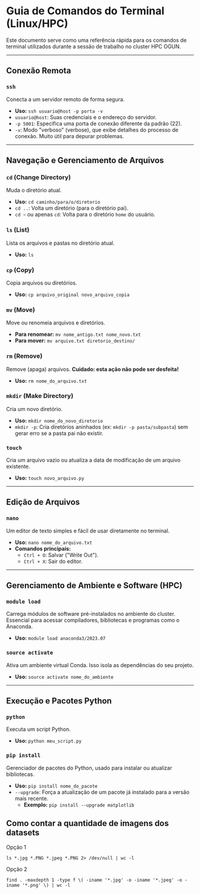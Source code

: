 # Guia de Comandos do Terminal (Linux/HPC)

Este documento serve como uma referência rápida para os comandos de terminal utilizados durante a sessão de trabalho no cluster HPC OGUN.

---

## Conexão Remota

### `ssh`
Conecta a um servidor remoto de forma segura.
* **Uso:** `ssh usuario@host -p porta -v`
* `usuario@host`: Suas credenciais e o endereço do servidor.
* `-p 5001`: Especifica uma porta de conexão diferente da padrão (22).
* `-v`: Modo "verboso" (verbose), que exibe detalhes do processo de conexão. Muito útil para depurar problemas.

---

## Navegação e Gerenciamento de Arquivos

### `cd` (Change Directory)
Muda o diretório atual.
* **Uso:** `cd caminho/para/o/diretorio`
* `cd ..`: Volta um diretório (para o diretório pai).
* `cd ~` ou apenas `cd`: Volta para o diretório `home` do usuário.

### `ls` (List)
Lista os arquivos e pastas no diretório atual.
* **Uso:** `ls`

### `cp` (Copy)
Copia arquivos ou diretórios.
* **Uso:** `cp arquivo_original novo_arquivo_copia`

### `mv` (Move)
Move ou renomeia arquivos e diretórios.
* **Para renomear:** `mv nome_antigo.txt nome_novo.txt`
* **Para mover:** `mv arquivo.txt diretorio_destino/`

### `rm` (Remove)
Remove (apaga) arquivos. **Cuidado: esta ação não pode ser desfeita!**
* **Uso:** `rm nome_do_arquivo.txt`

### `mkdir` (Make Directory)
Cria um novo diretório.
* **Uso:** `mkdir nome_do_novo_diretorio`
* `mkdir -p`: Cria diretórios aninhados (ex: `mkdir -p pasta/subpasta`) sem gerar erro se a pasta pai não existir.

### `touch`
Cria um arquivo vazio ou atualiza a data de modificação de um arquivo existente.
* **Uso:** `touch novo_arquivo.py`

---

## Edição de Arquivos

### `nano`
Um editor de texto simples e fácil de usar diretamente no terminal.
* **Uso:** `nano nome_do_arquivo.txt`
* **Comandos principais:**
    * `Ctrl + O`: Salvar ("Write Out").
    * `Ctrl + X`: Sair do editor.

---

## Gerenciamento de Ambiente e Software (HPC)

### `module load`
Carrega módulos de software pré-instalados no ambiente do cluster. Essencial para acessar compiladores, bibliotecas e programas como o Anaconda.
* **Uso:** `module load anaconda3/2023.07`

### `source activate`
Ativa um ambiente virtual Conda. Isso isola as dependências do seu projeto.
* **Uso:** `source activate nome_do_ambiente`

---

## Execução e Pacotes Python

### `python`
Executa um script Python.
* **Uso:** `python meu_script.py`

### `pip install`
Gerenciador de pacotes do Python, usado para instalar ou atualizar bibliotecas.
* **Uso:** `pip install nome_do_pacote`
* `--upgrade`: Força a atualização de um pacote já instalado para a versão mais recente.
    * **Exemplo:** `pip install --upgrade matplotlib`
 
## Como contar a quantidade de imagens dos datasets

Opção 1
```
ls *.jpg *.PNG *.jpeg *.PNG 2> /dev/null | wc -l
```
Opção 2
```
find . -maxdepth 1 -type f \( -iname '*.jpg' -o -iname '*.jpeg' -o -iname '*.png' \) | wc -l
```
